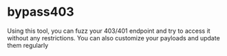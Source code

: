 # bypass403
Using this tool, you can fuzz your 403/401 endpoint and try to access it without any restrictions. You can also customize your payloads and update them regularly
